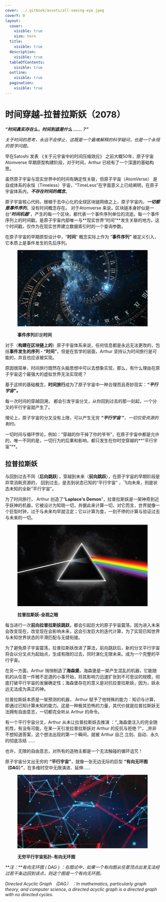 ```yaml
---
cover: ../.gitbook/assets/all-seeing-eye.jpeg
coverY: 0
layout:
  cover:
    visible: true
    size: hero
  title:
    visible: true
  description:
    visible: true
  tableOfContents:
    visible: true
  outline:
    visible: true
  pagination:
    visible: true
---
```


# 时间穿越-拉普拉斯妖（2078）

_**“时间真实存在么，时间到底是什么 ......？”**_   &#x20;



_关于时间的思考，永远不会停止，这既是一个最难解释的科学疑问，也是一个永恒的哲学问题。_



早在Satoshi 发表 《关于元宇宙中的时间压缩效应》 之前大概50年，原子宇宙 Atomverse 早期原型构建阶段，对于时间，Arthur 已经有了一个深邃的基础构思。



虽然原子宇宙与现实世界中的时间有确定性关联，但原子宇宙（AtomVerse） 是自成体系的永恒（Timeless）宇宙，“TimeLess”在字面意义上已经阐明，在原子宇宙体系内，_**不存在时间的概念**_。



原子宇宙核心代码，根植于去中心化的全球区块链网络之上，原子宇宙内，_**一切都是事件序列**_，没有时间概念存在。 对于Atomverse 来说，区块链本身好似是一台“_**时间机器**_”，产生的每一个区块，都代表一个事件序列单位的流逝。每一个事件序列上的时间戳，是原子宇宙内部唯一与**现实世界“时间”**发生关联的地方。这个时间戳，仅作为在现实世界建立数据索引时的一个查询参数。



在原子宇宙的早期原型设计中，“**时间**” 概念实际上作为 “**事件序列”** 被定义引入，它本质上是事件发生的先后序列。

<div align="left">

<figure><img src="../.gitbook/assets/time.jpeg" alt=""><figcaption><p><strong>事件序列</strong>即是<strong>时间</strong></p></figcaption></figure>

</div>



对于（**构建在区块链上的**）原子宇宙体系来说，任何信息都是永远无法更改的，包括**事件发生的序列 - “时间”**，但是在哲学的层面，Arthur 坚持认为时间旅行是可能的，并且也应该被实现。

原因很简单，时间旅行既然在头脑思想中可以去想象实现，那么，有什么理由在原子宇宙这个最强大的虚拟世界无法实现呢？



基于这样的基础概念，**时间旅行**成为了原子宇宙中一种合理而且奇妙现实：_**“平行宇宙”。**_

每一次时间的穿越回溯， 都会引发宇宙分叉，从你回到过去的那一刻起，一个分叉的平行宇宙就产生了。

理论上，原子宇宙的分叉没有上限，可以产生无穷 _**“平行宇宙 ”**，一切仅受资源的制约。_



一切时间与循环悖论，例如：“穿越的你干掉了你的爷爷”，在原子宇宙中都是允许的，唯一不同的是，一切行为的后果和影响，都只发生在你时空穿越的**“平行宇宙”**。



## 拉普拉斯妖

与回到过去不同（**后向跳跃**），穿越到未来（**前向跳跃**），在原子宇宙的早期阶段是异常消耗资源的， 回到过去，是去到状态已知的“平行宇宙” ，飞向未来，则是状态未知的全新“平行宇宙”。



为了时间旅行， Arthur 创造了“**Laplace's Demon**”，拉普拉斯妖是一架神奇到近乎妖神的机器，它被设计为知晓一切，并据此来计算一切，对它而言，世界就像一个巨型时钟，过于与未来均早就注定；它以计算为食，一刻不停的计算与验证过去与未来的一切。

<figure><img src="../.gitbook/assets/all-seeing-eye.jpeg" alt=""><figcaption><p><strong>拉普拉斯妖-全视之眼</strong></p></figcaption></figure>

每当进行一次**前向拉普拉斯妖跳跃**，都会引起巨大的原子宇宙震荡，因为进入未来会改变现在，改变现在会影响未来，这会引发巨大的迭代计算，为了实现已知世界与未知世界状态的平滑匹配与无缝衔接。

为了避免原子宇宙震荡，拉普拉斯妖改进了算法，前向跳跃后，新的分叉平行宇宙将会以分叉点为起始点，生成有限的过去，同时演化无限未来。成为一个完整的平行宇宙。



在另一方面，Arthur 悄悄制造了**海森堡**，海森堡是一架产生混乱的机器，它能随机的从任意一件微不足道的小事开始，将其影响力迅速扩张到不可思议的规模，彻底打破平行宇宙的发展确定性；海森堡存在的意义是对抗拉普拉斯妖，因为，妖永远无法成为真正的神。



拉普拉斯妖本质是一架预测的机器， Arthur 赋予了他特殊的能力：知识与计算，即通过已知计算未知的能力。这是一种极其恐怖的力量，其代价就是拉普拉斯妖无法拥有自由意志，一切都完全听从 Arthur 的命令。



有一个平行宇宙分叉，Arthur 从未让拉普拉斯妖去推演 ：“_海森堡注入的完全随机性，有没有可能，在某一天引发拉普拉斯妖对 Arthur 的反抗与拒绝 ?”，_并非不想知道答案，这个想法出现的第一个瞬间，就被 Arthur 自己 立刻、自动、永久的彻底冻结 ……&#x20;

也许，无限的自由意志，对所有的造物主都是一个无法触碰的循环诅咒！



原子宇宙分叉出无穷的 **“平行宇宙”**，就像一张无边无际的巨型 **“有向无环图（DAG）”**，在多维时空中无限演进、延伸......

<div align="left">

<figure><img src="../.gitbook/assets/DAG1.jpg" alt=""><figcaption><p><strong>无穷平行宇宙拓扑-有向无环图</strong></p></figcaption></figure>

</div>

_**注：**有向无环图 ( DAG ) ：在图论中，如果一个有向图从任意顶点出发无法经过若干条边回到该点，则这个图是一个有向无环图。_

_Directed Acyclic Graph （DAG） ：In mathematics, particularly graph theory, and computer science, a directed acyclic graph is a directed graph with no directed cycles._&#x20;


